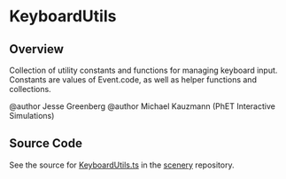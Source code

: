 # KeyboardUtils

## Overview

Collection of utility constants and functions for managing keyboard input. Constants are values of Event.code, as
well as helper functions and collections.

@author Jesse Greenberg
@author Michael Kauzmann (PhET Interactive Simulations)



## Source Code

See the source for [KeyboardUtils.ts](https://github.com/phetsims/scenery/blob/main/js/accessibility/KeyboardUtils.ts) in the [scenery](https://github.com/phetsims/scenery) repository.
